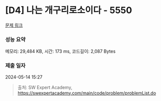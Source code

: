 # [D4] 나는 개구리로소이다 - 5550 

[문제 링크](https://swexpertacademy.com/main/code/problem/problemDetail.do?contestProbId=AWWxqfhKAWgDFAW4) 

### 성능 요약

메모리: 29,484 KB, 시간: 173 ms, 코드길이: 2,087 Bytes

### 제출 일자

2024-05-14 15:27



> 출처: SW Expert Academy, https://swexpertacademy.com/main/code/problem/problemList.do